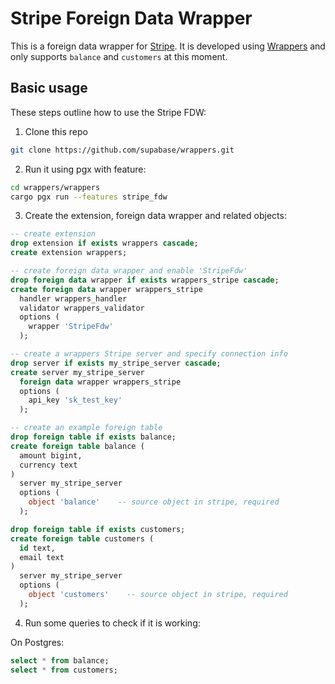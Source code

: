 # Stripe Foreign Data Wrapper

This is a foreign data wrapper for [Stripe](https://stripe.com/). It is developed using [Wrappers](https://github.com/supabase/wrappers) and only supports `balance` and `customers` at this moment.

## Basic usage

These steps outline how to use the Stripe FDW:

1. Clone this repo

```bash
git clone https://github.com/supabase/wrappers.git
```

2. Run it using pgx with feature:

```bash
cd wrappers/wrappers
cargo pgx run --features stripe_fdw
```

3. Create the extension, foreign data wrapper and related objects:

```sql
-- create extension
drop extension if exists wrappers cascade;
create extension wrappers;

-- create foreign data wrapper and enable 'StripeFdw'
drop foreign data wrapper if exists wrappers_stripe cascade;
create foreign data wrapper wrappers_stripe
  handler wrappers_handler
  validator wrappers_validator
  options (
    wrapper 'StripeFdw'
  );

-- create a wrappers Stripe server and specify connection info
drop server if exists my_stripe_server cascade;
create server my_stripe_server
  foreign data wrapper wrappers_stripe
  options (
    api_key 'sk_test_key'
  );

-- create an example foreign table
drop foreign table if exists balance;
create foreign table balance (
  amount bigint,
  currency text
)
  server my_stripe_server
  options (
    object 'balance'    -- source object in stripe, required
  );

drop foreign table if exists customers;
create foreign table customers (
  id text,
  email text
)
  server my_stripe_server
  options (
    object 'customers'    -- source object in stripe, required
  );
```

4. Run some queries to check if it is working:

On Postgres:

```sql
select * from balance;
select * from customers;
```

